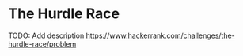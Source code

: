 # The Hurdle Race
TODO: Add description
https://www.hackerrank.com/challenges/the-hurdle-race/problem
